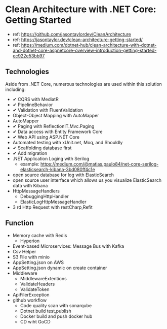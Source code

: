 ﻿# Clean Architecture with .NET Core: Getting Started
- ref: https://github.com/jasontaylordev/CleanArchitecture
- ref: https://jasontaylor.dev/clean-architecture-getting-started/
- ref: https://medium.com/dotnet-hub/clean-architecture-with-dotnet-and-dotnet-core-aspnetcore-overview-introduction-getting-started-ec922e53bb97

## Technologies
Aside from .NET Core, numerous technologies are used within this solution including:
- ✔ CQRS with MediatR
- ✔ PipelineBehavior
- ✔ Validation with FluentValidation
- Object-Object Mapping with AutoMapper
- AutoMapper
- ✔ Paging with ReflectionIT.Mvc.Paging
- ✔ Data access with Entity Framework Core
- ✔ Web API using ASP.NET Core
- Automated testing with xUnit.net, Moq, and Shouldly
- ✔ Scaffolding database first
- ✔ Add migration
- .NET Application Loging with Serilog
    - example: https://medium.com/@matias.paulo84/net-core-serilog-elasticsearch-kibana-3bd080ff4c1e
- open source database for log with ElasticSearch
- open source user interface which allows us you visualize ElasticSearch data with Kibana
- HttpMessageHandlers
    - DebuggingHttpHandler
    - ElasticLogHttpMessageHandler
- 3 rd Http Request with restCharp,Refit

## Function
- Memory cache with Redis
    - Hyperion
- Event-based Microservices: Message Bus with Kafka
- Csv Helper
- S3 File with minio
- AppSetting.json on AWS 
- AppSetting.json dynamic on create container
- Middleware
    - MiddlewareExtentions
    - ValidateHeaders
    - ValidateToken
- ApiFilerException
- github workflow
    - Code quality scan with sonarqube
    - Dotnet build test,publish
    - Docker build and push docker hub
    - CD wiht GoCD
